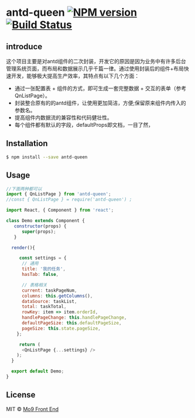# antd-queen [![NPM version](https://badge.fury.io/js/antd-queen.svg)](https://npmjs.org/package/antd-queen) [![Build Status](https://travis-ci.org/caozihao/antd-queen.svg?branch=master)](https://travis-ci.org/caozihao/antd-queen)


##  introduce

这个项目主要是对antd组件的二次封装，开发它的原因是因为业务中有许多后台管理系统页面，而布局和数据展示几乎千篇一律。通过使用封装后的组件+布局快速开发，能够极大提高生产效率，其特点有以下几个方面：

* 通过一张配置表 + 组件的方式，即可生成一套完整数据 + 交互的表单（参考QnListPage）。
* 封装整合原有的的antd组件，让使用更加简洁，方便;保留原来组件内传入的参数名。
* 提高组件内数据流的兼容性和代码健壮性。
* 每个组件都有默认的字段，defaultProps即文档，一目了然，


## Installation

```sh
$ npm install --save antd-queen
```

## Usage

```js
//下面两种都可以
import { QnListPage } from 'antd-queen';
//const { QnListPage } = require('antd-queen') ;

import React, { Component } from 'react';

class Demo extends Component {
   constructor(props) {
      super(props);
   }

  render(){

     const settings = {
      // 通用
      title: '我的任务',
      hasTab: false,

      // 表格相关
      current: taskPageNum,
      columns: this.getColumns(),
      dataSource: taskList,
      total: taskTotal,
      rowKey: item => item.orderId,
      handlePageChange: this.handlePageChange,
      defaultPageSize: this.defaultPageSize,
      pageSize: this.state.pageSize,
    };

     return (
      <QnListPage {...settings} />
    );
  }

  export default Demo;
}

```

## License

MIT © [Mo9 Front End](https://github.com/daodaoApp)
